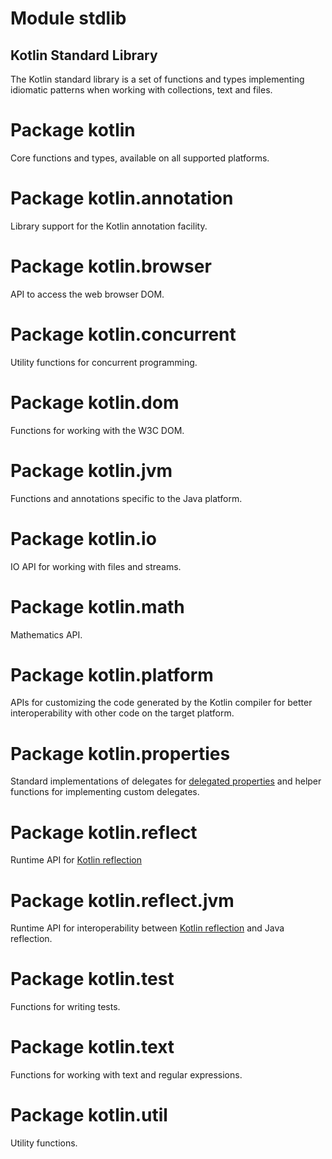 # Module stdlib

## Kotlin Standard Library

The Kotlin standard library is a set of functions and types implementing idiomatic patterns when working with collections,
text and files.

# Package kotlin

Core functions and types, available on all supported platforms.

# Package kotlin.annotation

Library support for the Kotlin annotation facility.

# Package kotlin.browser

API to access the web browser DOM.

# Package kotlin.concurrent

Utility functions for concurrent programming.

# Package kotlin.dom

Functions for working with the W3C DOM.

# Package kotlin.jvm

Functions and annotations specific to the Java platform.

# Package kotlin.io

IO API for working with files and streams.

# Package kotlin.math

Mathematics API.

# Package kotlin.platform

APIs for customizing the code generated by the Kotlin compiler for better interoperability with
other code on the target platform.

# Package kotlin.properties

Standard implementations of delegates for [delegated properties](https://kotlinlang.org/docs/reference/delegated-properties.html)
and helper functions for implementing custom delegates.

# Package kotlin.reflect

Runtime API for [Kotlin reflection](https://kotlinlang.org/docs/reference/reflection.html)

# Package kotlin.reflect.jvm

Runtime API for interoperability between [Kotlin reflection](https://kotlinlang.org/docs/reference/reflection.html) and
Java reflection.

# Package kotlin.test

Functions for writing tests.

# Package kotlin.text

Functions for working with text and regular expressions.

# Package kotlin.util

Utility functions.
